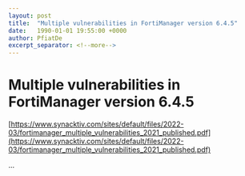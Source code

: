 ```yaml
---
layout: post
title:  "Multiple vulnerabilities in FortiManager version 6.4.5"
date:   1990-01-01 19:55:00 +0000
author: PfiatDe
excerpt_separator: <!--more-->
---
```


# Multiple vulnerabilities in FortiManager version 6.4.5

[https://www.synacktiv.com/sites/default/files/2022-03/fortimanager_multiple_vulnerabilities_2021_published.pdf](https://www.synacktiv.com/sites/default/files/2022-03/fortimanager_multiple_vulnerabilities_2021_published.pdf)

...
<!--more-->

